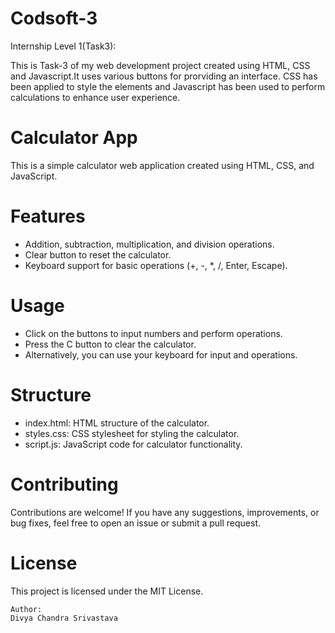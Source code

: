 # Codsoft-3
Internship Level 1(Task3):

This is Task-3 of my web development project created using HTML, CSS and Javascript.It uses various buttons for prorviding an interface. CSS has been applied to style the elements and Javascript has been used to perform calculations to enhance user experience.

# Calculator App
This is a simple calculator web application created using HTML, CSS, and JavaScript.

# Features
* Addition, subtraction, multiplication, and division operations.
* Clear button to reset the calculator.
* Keyboard support for basic operations (+, -, *, /, Enter, Escape).

# Usage
* Click on the buttons to input numbers and perform operations.
* Press the C button to clear the calculator.
* Alternatively, you can use your keyboard for input and operations.

# Structure
* index.html: HTML structure of the calculator.
* styles.css: CSS stylesheet for styling the calculator.
* script.js: JavaScript code for calculator functionality.

# Contributing
Contributions are welcome! If you have any suggestions, improvements, or bug fixes, feel free to open an issue or submit a pull request.

# License
This project is licensed under the MIT License.

    Author:
    Divya Chandra Srivastava
